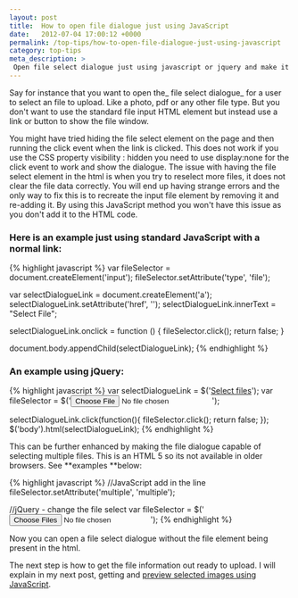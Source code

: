 ```yaml
---
layout: post
title:  How to open file dialogue just using JavaScript
date:   2012-07-04 17:00:12 +0000
permalink: /top-tips/how-to-open-file-dialogue-just-using-javascript
category: top-tips
meta_description: >
 Open file select dialogue just using javascript or jquery and make it capable of selecting multiple files.
---
```


Say for instance that you want to open the_ file select dialogue_ for a user to select an file to upload. Like a photo, pdf or any other file type. But you don't want to use the standard file input HTML element but instead use a link or button to show the file window.

You might have tried hiding the file select element on the page and then running the click event when the link is clicked. This does not work if you use the CSS property visibility : hidden you need to use display:none for the click event to work and show the dialogue. The issue with having the file select element in the html is when you try to reselect more files, it does not clear the file data correctly. You will end up having strange errors and the only way to fix this is to recreate the input file element by removing it and re-adding it. By using this JavaScript method you won't have this issue as you don't add it to the HTML code.

### Here is an example just using standard JavaScript with a normal link:

{% highlight javascript %}
var fileSelector = document.createElement('input');
fileSelector.setAttribute('type', 'file');

var selectDialogueLink = document.createElement('a');
selectDialogueLink.setAttribute('href', '');
selectDialogueLink.innerText = "Select File";

selectDialogueLink.onclick = function () {
     fileSelector.click();
     return false;
}

document.body.appendChild(selectDialogueLink);
{% endhighlight %}

### An example using jQuery:

{% highlight javascript %}
var selectDialogueLink = $('<a href="">Select files</a>');
var fileSelector = $('<input type="file">');

selectDialogueLink.click(function(){
    fileSelector.click();
    return false;
});
$('body').html(selectDialogueLink);
{% endhighlight %}

This can be further enhanced by making the file dialogue capable of selecting multiple files. This is an HTML 5 so its not available in older browsers. See **examples **below:

{% highlight javascript %}
//JavaScript add in the line
fileSelector.setAttribute('multiple', 'multiple');

//jQuery - change the file select
var fileSelector = $('<input type="file" multiple="">');
{% endhighlight %}

Now you can open a file select dialogue without the file element being present in the html.

The next step is how to get the file information out ready to upload. I will explain in my next post, getting&nbsp;and [preview selected images&nbsp;using JavaScript][1].

[1]: /top-tips/preview-selected-images-for-uploading